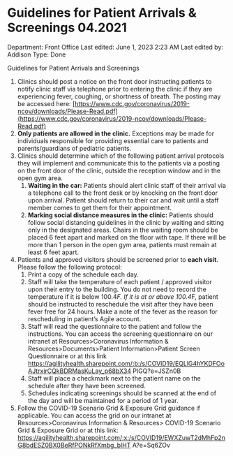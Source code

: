 # Guidelines for Patient Arrivals & Screenings 04.2021

Department: Front Office
Last edited: June 1, 2023 2:23 AM
Last edited by: Addison
Type: Done

> 
> 

Guidelines for Patient Arrivals and Screenings

1. Clinics should post a notice on the front door instructing patients to notify clinic staff via telephone prior to entering the clinic if they are experiencing fever, coughing, or shortness of breath. The posting may be accessed here: [https://www.cdc.gov/coronavirus/2019-ncov/downloads/Please-Read.pdf](https://www.cdc.gov/coronavirus/2019-ncov/downloads/Please-Read.pdf)
2. **Only patients are allowed in the clinic.** Exceptions may be made for individuals responsible for providing essential care to patients and parents/guardians of pediatric patients.
3. Clinics should determine which of the following patient arrival protocols they will implement and communicate this to the patients via a posting on the front door of the clinic, outside the reception window and in the open gym area.
    1. **Waiting in the car:** Patients should alert clinic staff of their arrival via a telephone call to the front desk or by knocking on the front door upon arrival. Patient should return to their car and wait until a staff member comes to get them for their appointment.
    2. **Marking social distance measures in the clinic:** Patients should follow social distancing guidelines in the clinic by waiting and sitting only in the designated areas. Chairs in the waiting room should be placed 6 feet apart and marked on the floor with tape. If there will be more than 1 person in the open gym area, patients must remain at least 6 feet apart.
4. Patients and approved visitors should be screened prior to **each visit**. Please follow the following protocol:
    1. Print a copy of the schedule each day.
    2. Staff will take the temperature of each patient / approved visitor upon their entry to the building. You do not need to record the temperature if it is below 100.4*F. If it is at or above 100.4*F, patient should be instructed to reschedule the visit after they have been fever free for 24 hours. Make a note of the fever as the reason for rescheduling in patient’s Agile account.
    3. Staff will read the questionnaire to the patient and follow the instructions. You can access the screening questionnaire on our intranet at Resources>Coronavirus Information & Resources>Documents>Patient Information>Patient Screen Questionnaire or at this link https://agilityhealth.sharepoint.com/:b:/s/COVID19/EQLlG4hYKDFOoAJtrxirCQkBDRMasKuLay_p68bX34 PlGQ?e=JSZn0B
    4. Staff will place a checkmark next to the patient name on the schedule after they have been screened.
    5. Schedules indicating screenings should be scanned at the end of the day and will be maintained for a period of 1 year.
5. Follow the COVID-19 Scenario Grid & Exposure Grid guidance if applicable. You can access the grid on our intranet at Resources>Coronavirus Information & Resources> COVID-19 Scenario Grid & Exposure Grid or at this link: https://agilityhealth.sharepoint.com/:x:/s/COVID19/EWXZuwT2dMhFp2nG8bdESZ0BX0BeRfPONkRfXmbg_blHT A?e=Sq6ZOv